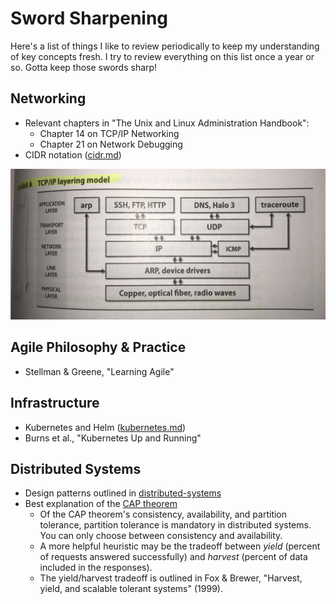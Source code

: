 Sword Sharpening
================

Here's a list of things I like to review periodically to keep my understanding of key concepts fresh. I try to review everything on this list once a year or so. Gotta keep those swords sharp!

Networking
----------

* Relevant chapters in  "The Unix and Linux Administration Handbook":
  * Chapter 14 on TCP/IP Networking
  * Chapter 21 on Network Debugging
* CIDR notation ([cidr.md](https://github.com/qsymmachus/notes/blob/master/cidr.md))

![TCP/IP Layering Model](https://raw.githubusercontent.com/qsymmachus/notes/master/images/TCP-IP-layering-model.jpeg)

Agile Philosophy & Practice
---------------------------

* Stellman & Greene, "Learning Agile"

Infrastructure
--------------

* Kubernetes and Helm ([kubernetes.md](https://github.com/qsymmachus/notes/blob/master/kubernetes.md))
* Burns et al., "Kubernetes Up and Running"

Distributed Systems
-------------------

* Design patterns outlined in [distributed-systems](https://github.com/qsymmachus/notes/blob/master/distributed-systems)
* Best explanation of the [CAP theorem](https://codahale.com/you-cant-sacrifice-partition-tolerance/)
  * Of the CAP theorem's consistency, availability, and partition tolerance, partition tolerance is mandatory in distributed systems. You can only choose between consistency and availability.
  * A more helpful heuristic may be the tradeoff between _yield_ (percent of requests answered successfully) and _harvest_ (percent of data included in the responses).
  * The yield/harvest tradeoff is outlined in Fox & Brewer, "Harvest, yield, and scalable tolerant systems" (1999).

